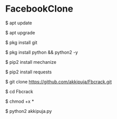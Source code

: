 # FacebookClone

$ apt update

$ apt upgrade

$ pkg install git

$ pkg install python && python2 -y

$ pip2 install mechanize

$ pip2 install requests

$ git clone https://github.com/akkipuja/Fbcrack.git

$ cd Fbcrack

$ chmod +x *

$ python2 akkipuja.py 
